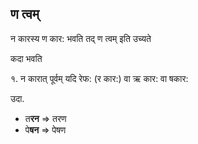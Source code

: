 
## ण त्वम्

न कारस्य ण कार: भवति तद् ण त्वम् इति उच्यते

कदा भवति

१. न कारात् पूर्वम् यदि रेफ: (र कार:) वा ऋ कार: वा षकार:

उदा.

- त**रन** => तरण
- पे**षन** => पेषण
